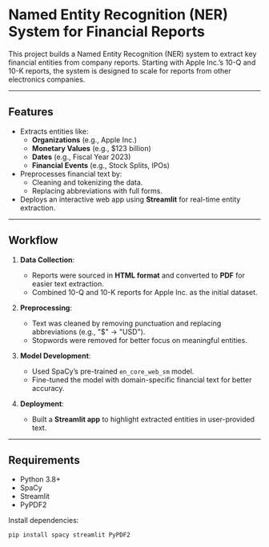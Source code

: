 # Named Entity Recognition (NER) System for Financial Reports

This project builds a Named Entity Recognition (NER) system to extract key financial entities from company reports. Starting with Apple Inc.’s 10-Q and 10-K reports, the system is designed to scale for reports from other electronics companies.

---

## Features
- Extracts entities like:
  - **Organizations** (e.g., Apple Inc.)
  - **Monetary Values** (e.g., $123 billion)
  - **Dates** (e.g., Fiscal Year 2023)
  - **Financial Events** (e.g., Stock Splits, IPOs)
- Preprocesses financial text by:
  - Cleaning and tokenizing the data.
  - Replacing abbreviations with full forms.
- Deploys an interactive web app using **Streamlit** for real-time entity extraction.

---

## Workflow
1. **Data Collection**:
   - Reports were sourced in **HTML format** and converted to **PDF** for easier text extraction.
   - Combined 10-Q and 10-K reports for Apple Inc. as the initial dataset.

2. **Preprocessing**:
   - Text was cleaned by removing punctuation and replacing abbreviations (e.g., "$" → "USD").
   - Stopwords were removed for better focus on meaningful entities.

3. **Model Development**:
   - Used SpaCy’s pre-trained `en_core_web_sm` model.
   - Fine-tuned the model with domain-specific financial text for better accuracy.

4. **Deployment**:
   - Built a **Streamlit app** to highlight extracted entities in user-provided text.

---

## Requirements
- Python 3.8+
- SpaCy
- Streamlit
- PyPDF2

Install dependencies:
```bash
pip install spacy streamlit PyPDF2

